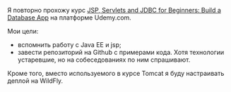 Я повторно прохожу курс
[JSP, Servlets and JDBC for Beginners: Build a Database App](https://www.udemy.com/course/jsp-tutorial)
на платформе Udemy.com.

Мои цели:
- вспомнить работу с Java EE и jsp;
- завести репозиторий на Github с примерами кода.
Хотя технологии устаревшие, но на собеседованиях по ним спрашивают.

Кроме того, вместо используемого в курсе Tomcat я буду настраивать деплой на WildFly.